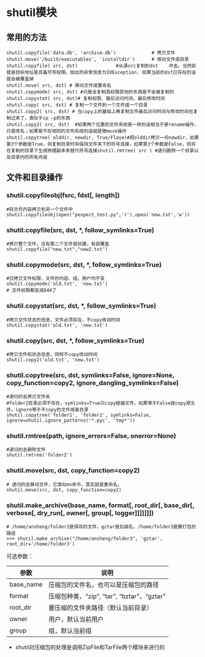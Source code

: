 # shutil模块

## 常用的方法
```
shutil.copyfile('data.db', 'archive.db')             # 拷贝文件
shutil.move('/build/executables', 'installdir')      # 移动文件或目录
shutil.copyfile( src, dst)				#从源src复制到dst	中去。当然前提是目标地址是具备可写权限。抛出的异常信息为IOException. 如果当前的dst已存在的话就会被覆盖掉
shutil.move( src, dst) # 移动文件或重命名
shutil.copymode( src, dst) #只是会复制其权限其他的东西是不会被复制的
shutil.copystat( src, dst)# 复制权限、最后访问时间、最后修改时间
shutil.copy( src, dst) # 复制一个文件到一个文件或一个目录
shutil.copy2( src, dst) # 在copy上的基础上再复制文件最后访问时间与修改时间也复制过来了，类似于cp –p的东西
shutil.copy2( src, dst)  #如果两个位置的文件系统是一样的话相当于是rename操作，只是改名；如果是不在相同的文件系统的话就是做move操作
shutil.copytree( olddir, newdir, True/Flase)#把olddir拷贝一份newdir，如果第3个参数是True，则复制目录时将保持文件夹下的符号连接，如果第3个参数是False，则将在复制的目录下生成物理副本来替代符号连接shutil.rmtree( src ) #递归删除一个目录以及目录内的所有内容
```

## 文件和目录操作


### shutil.copyfileobj(fsrc, fdst[, length])
```
#将文件内容拷贝到另一个文件中
shutil.copyfileobj(open("pexpect_test.py",'r'),open('new.txt','w'))
```

### shutil.copyfile(src, dst, *, follow_symlinks=True)
```
#拷贝整个文件，没有第二个文件就创建，有就覆盖
shutil.copyfile("new.txt","new2.txt")
```

### shutil.copymode(src, dst, *, follow_symlinks=True)
```
#仅拷贝文件权限，文件的内容、组、用户均不变
shutil.copymode('old.txt', 'new.txt')
# 文件权限都变成644了
```

### shutil.copystat(src, dst, *, follow_symlinks=True)
```
#拷贝文件状态的信息，文件必须存在，不copy改动时间
shutil.copystat('old.txt', 'new.txt')
```

### shutil.copy(src, dst, *, follow_symlinks=True)
```
#拷贝文件和状态信息，同样不copy改动时间
shutil.copy2('old.txt', 'new.txt')
```

### shutil.copytree(src, dst, symlinks=False, ignore=None, copy_function=copy2, ignore_dangling_symlinks=False)
```
#递归的去拷贝文件夹
#folder2目录必须不存在，symlinks=True只copy链接文件，如果等于False就copy源文件，ignore等于不copy的文件或者目录
shutil.copytree('folder1', 'folder2', symlinks=False, ignore=shutil.ignore_patterns('*.pyc', 'tmp*'))

```

### shutil.rmtree(path, ignore_errors=False, onerror=None)
```
#递归的去删除文件
shutil.rmtree('folder2')

```

### shutil.move(src, dst, copy_function=copy2)
```
# 递归的去移动文件，它类似mv命令，其实就是重命名。
shutil.move(src, dst, copy_function=copy2)

```

### shutil.make_archive(base_name, format[, root_dir[, base_dir[, verbose[, dry_run[, owner[, group[, logger]]]]]]])
```
# /home/ansheng/folder3是保存的文件，gztar是后缀名，/home/folder3是要打包的路径
>>> shutil.make_archive("/home/ansheng/folder3", 'gztar', root_dir='/home/folder3')
```
可选参数：

|    参数    | 说明 |
| ---------- | --- |
| base_name |  压缩包的文件名，也可以是压缩包的路径 |
| format       |  压缩包种类，“zip”, “tar”, “bztar”，“gztar” |
| root_dir |  要压缩的文件夹路径（默认当前目录） |
| owner       |  用户，默认当前用户 |
| group |  组，默认当前组 |


* shutil对压缩包的处理是调用ZipFile和TarFile两个模块来进行的


